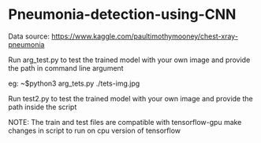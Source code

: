 # Pneumonia-detection-using-CNN

Data source: https://www.kaggle.com/paultimothymooney/chest-xray-pneumonia

Run arg_test.py to test the trained model with your own image and provide the path in command line argument

eg: ~$python3 arg_tets.py ./tets-img.jpg

Run test2.py to test the trained model with your own image and provide the path inside the script

NOTE: The train and test files are compatible with tensorflow-gpu make changes in script to run on cpu version of tensorflow 
